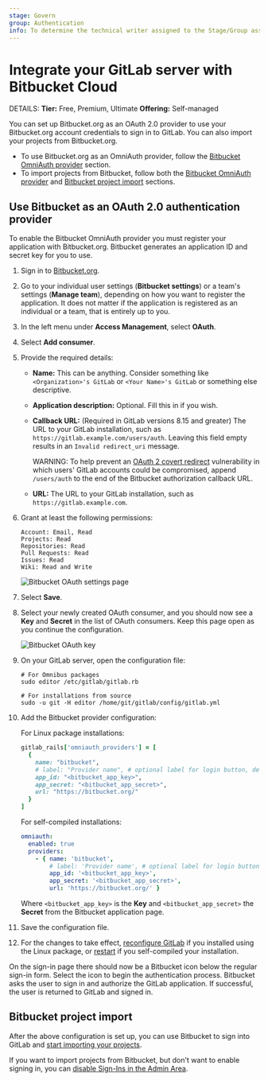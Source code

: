 ```yaml
---
stage: Govern
group: Authentication
info: To determine the technical writer assigned to the Stage/Group associated with this page, see https://handbook.gitlab.com/handbook/product/ux/technical-writing/#assignments
---
```


# Integrate your GitLab server with Bitbucket Cloud 

DETAILS:
**Tier:** Free, Premium, Ultimate
**Offering:** Self-managed

You can set up Bitbucket.org as an OAuth 2.0 provider to use your Bitbucket.org
account credentials to sign in to GitLab. You can also import your projects from
Bitbucket.org.

- To use Bitbucket.org as an OmniAuth provider, follow the
  [Bitbucket OmniAuth provider](#use-bitbucket-as-an-oauth-20-authentication-provider) section.
- To import projects from Bitbucket, follow both the
  [Bitbucket OmniAuth provider](#use-bitbucket-as-an-oauth-20-authentication-provider) and
  [Bitbucket project import](#bitbucket-project-import) sections.

## Use Bitbucket as an OAuth 2.0 authentication provider

To enable the Bitbucket OmniAuth provider you must register your application
with Bitbucket.org. Bitbucket generates an application ID and secret key for
you to use.

1. Sign in to [Bitbucket.org](https://bitbucket.org).
1. Go to your individual user settings (**Bitbucket settings**) or a team's
   settings (**Manage team**), depending on how you want to register the application.
   It does not matter if the application is registered as an individual or a
   team, that is entirely up to you.
1. In the left menu under **Access Management**, select **OAuth**.
1. Select **Add consumer**.
1. Provide the required details:

   - **Name:** This can be anything. Consider something like `<Organization>'s GitLab`
     or `<Your Name>'s GitLab` or something else descriptive.
   - **Application description:** Optional. Fill this in if you wish.
   - **Callback URL:** (Required in GitLab versions 8.15 and greater)
     The URL to your GitLab installation, such as
     `https://gitlab.example.com/users/auth`.
     Leaving this field empty
     results in an `Invalid redirect_uri` message.

     WARNING:
     To help prevent an [OAuth 2 covert redirect](https://oauth.net/advisories/2014-1-covert-redirect/)
     vulnerability in which users' GitLab accounts could be compromised, append `/users/auth`
     to the end of the Bitbucket authorization callback URL.

   - **URL:** The URL to your GitLab installation, such as `https://gitlab.example.com`.

1. Grant at least the following permissions:

   ```plaintext
   Account: Email, Read
   Projects: Read
   Repositories: Read
   Pull Requests: Read
   Issues: Read
   Wiki: Read and Write
   ```

   ![Bitbucket OAuth settings page](img/bitbucket_oauth_settings_page.png)

1. Select **Save**.
1. Select your newly created OAuth consumer, and you should now see a **Key** and
   **Secret** in the list of OAuth consumers. Keep this page open as you continue
   the configuration.

   ![Bitbucket OAuth key](img/bitbucket_oauth_keys.png)

1. On your GitLab server, open the configuration file:

   ```shell
   # For Omnibus packages
   sudo editor /etc/gitlab/gitlab.rb

   # For installations from source
   sudo -u git -H editor /home/git/gitlab/config/gitlab.yml
   ```

1. Add the Bitbucket provider configuration:

   For Linux package installations:

   ```ruby
   gitlab_rails['omniauth_providers'] = [
     {
       name: "bitbucket",
       # label: "Provider name", # optional label for login button, defaults to "Bitbucket"
       app_id: "<bitbucket_app_key>",
       app_secret: "<bitbucket_app_secret>",
       url: "https://bitbucket.org/"
     }
   ]
   ```

   For self-compiled installations:

   ```yaml
   omniauth:
     enabled: true
     providers:
       - { name: 'bitbucket',
           # label: 'Provider name', # optional label for login button, defaults to "Bitbucket"
           app_id: '<bitbucket_app_key>',
           app_secret: '<bitbucket_app_secret>',
           url: 'https://bitbucket.org/' }
   ```

   Where `<bitbucket_app_key>` is the **Key** and `<bitbucket_app_secret>` the **Secret**
   from the Bitbucket application page.

1. Save the configuration file.
1. For the changes to take effect, [reconfigure GitLab](../administration/restart_gitlab.md#reconfigure-a-linux-package-installation)
   if you installed using the Linux package, or [restart](../administration/restart_gitlab.md#self-compiled-installations)
   if you self-compiled your installation.

On the sign-in page there should now be a Bitbucket icon below the regular
sign-in form. Select the icon to begin the authentication process. Bitbucket asks
the user to sign in and authorize the GitLab application. If successful, the user
is returned to GitLab and signed in.

## Bitbucket project import

After the above configuration is set up, you can use Bitbucket to sign into
GitLab and [start importing your projects](../user/project/import/bitbucket.md).

If you want to import projects from Bitbucket, but don't want to enable signing in,
you can [disable Sign-Ins in the Admin Area](omniauth.md#enable-or-disable-sign-in-with-an-omniauth-provider-without-disabling-import-sources).
